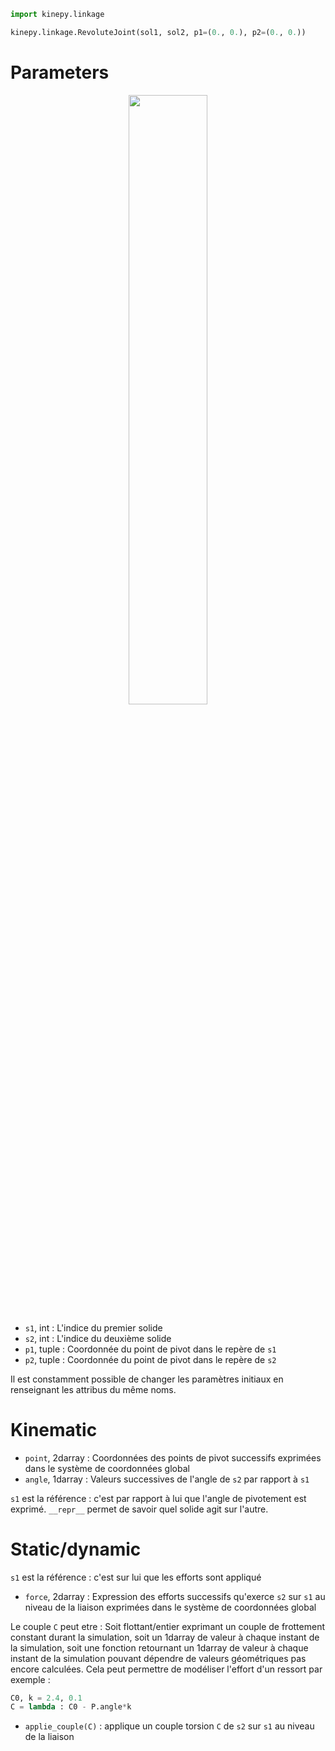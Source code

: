 ```python
import kinepy.linkage

kinepy.linkage.RevoluteJoint(sol1, sol2, p1=(0., 0.), p2=(0., 0.))
```

# Parameters

<p align="center" width="100%">
    <img width="50%" src="https://user-images.githubusercontent.com/93446869/171271518-9edfab6c-9135-4c7b-82ce-f299bb226b7d.png">
</p>

- `s1`, int : L'indice du premier solide
- `s2`, int : L'indice du deuxième solide
- `p1`, tuple : Coordonnée du point de pivot dans le repère de `s1`
- `p2`, tuple : Coordonnée du point de pivot dans le repère de `s2`

Il est constamment possible de changer les paramètres initiaux en renseignant les attribus du même noms.

# Kinematic

- `point`, 2darray : Coordonnées des points de pivot successifs exprimées dans le système de coordonnées global
- `angle`, 1darray : Valeurs successives de l'angle de `s2` par rapport à `s1`

`s1` est la référence : c'est par rapport à lui que l'angle de pivotement est exprimé. `__repr__` permet de savoir quel solide agit sur l'autre.

# Static/dynamic

`s1` est la référence : c'est sur lui que les efforts sont appliqué

- `force`, 2darray : Expression des efforts successifs qu'exerce `s2` sur `s1` au niveau de la liaison exprimées dans le système de coordonnées global

Le couple `C` peut etre : Soit flottant/entier exprimant un couple de frottement constant durant la simulation, soit un 1darray de valeur à chaque instant de la simulation, soit une fonction retournant un 1darray de valeur à chaque instant de la simulation pouvant dépendre de valeurs géométriques pas encore calculées. Cela peut permettre de modéliser l'effort d'un ressort par exemple : 

```python
C0, k = 2.4, 0.1
C = lambda : C0 - P.angle*k
```

- `applie_couple(C)` : applique un couple torsion `C` de `s2` sur `s1` au niveau de la liaison
